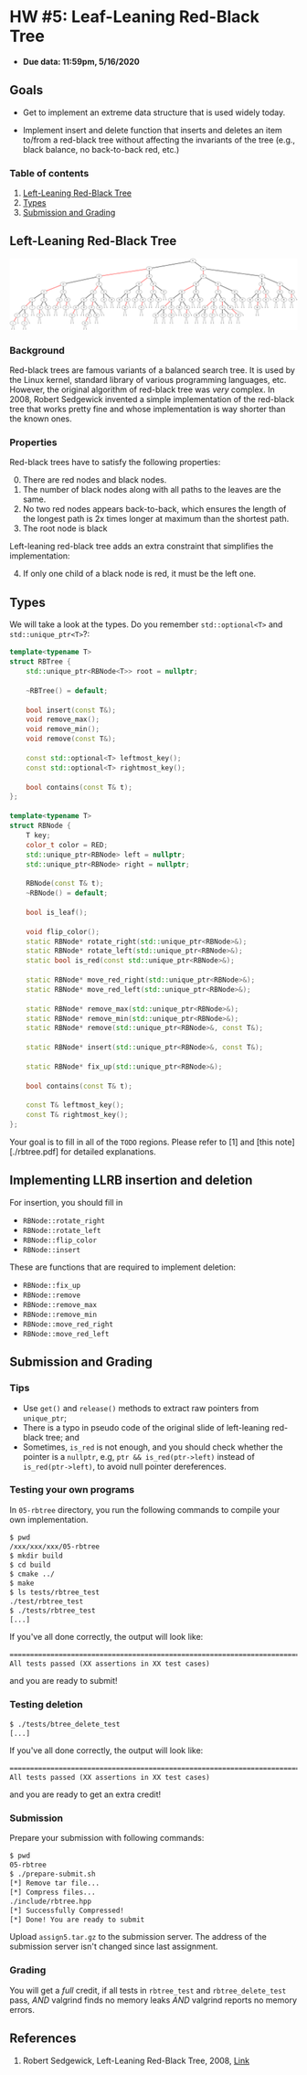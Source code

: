 # HW #5: Leaf-Leaning Red-Black Tree

* **Due data: 11:59pm, 5/16/2020**

## Goals

* Get to implement an extreme data structure that is used widely today.

* Implement insert and delete function that inserts and deletes an item
  to/from a red-black tree without affecting the invariants of the tree
  (e.g., black balance, no back-to-back red, etc.)

### Table of contents

1. [Left-Leaning Red-Black Tree](#Leaf-Leaning-Red-Black-Tree)
2. [Types](#Types)
3. [Submission and Grading](#Submission-and-Grading)

## Left-Leaning Red-Black Tree

![llrb](./rbtree.png)

### Background

Red-black trees are famous variants of a balanced search tree. It is used
by the Linux kernel, standard library of various programming languages, etc.
However, the original algorithm of red-black tree was *very* complex.
In 2008, Robert Sedgewick invented a simple implementation of the red-black
tree that works pretty fine and whose implementation is way shorter than
the known ones.

### Properties

Red-black trees have to satisfy the following properties:

0. There are red nodes and black nodes.
1. The number of black nodes along with all paths to the leaves are the same.
2. No two red nodes appears back-to-back, which ensures the length of
   the longest path is 2x times longer at maximum than the shortest path.
3. The root node is black

Left-leaning red-black tree adds an extra constraint that simplifies the
implementation:

4. If only one child of a black node is red, it must be the left one.

## Types

We will take a look at the types. Do you remember `std::optional<T>` and
`std::unique_ptr<T>`?:

```c++
template<typename T>
struct RBTree {
    std::unique_ptr<RBNode<T>> root = nullptr;

    ~RBTree() = default;

    bool insert(const T&);
    void remove_max();
    void remove_min();
    void remove(const T&);

    const std::optional<T> leftmost_key();
    const std::optional<T> rightmost_key();

    bool contains(const T& t);
};

template<typename T>
struct RBNode {
    T key;
    color_t color = RED;
    std::unique_ptr<RBNode> left = nullptr;
    std::unique_ptr<RBNode> right = nullptr;

    RBNode(const T& t);
    ~RBNode() = default;

    bool is_leaf();

    void flip_color();
    static RBNode* rotate_right(std::unique_ptr<RBNode>&);
    static RBNode* rotate_left(std::unique_ptr<RBNode>&);
    static bool is_red(const std::unique_ptr<RBNode>&);

    static RBNode* move_red_right(std::unique_ptr<RBNode>&);
    static RBNode* move_red_left(std::unique_ptr<RBNode>&);

    static RBNode* remove_max(std::unique_ptr<RBNode>&);
    static RBNode* remove_min(std::unique_ptr<RBNode>&);
    static RBNode* remove(std::unique_ptr<RBNode>&, const T&);

    static RBNode* insert(std::unique_ptr<RBNode>&, const T&);

    static RBNode* fix_up(std::unique_ptr<RBNode>&);

    bool contains(const T& t);

    const T& leftmost_key();
    const T& rightmost_key();
};
```

Your goal is to fill in all of the `TODO` regions. Please refer to [1] and
[this note][./rbtree.pdf] for detailed explanations.

## Implementing LLRB insertion and deletion

For insertion, you should fill in

* `RBNode::rotate_right`
* `RBNode::rotate_left`
* `RBNode::flip_color`
* `RBNode::insert`

These are functions that are required to implement deletion:

* `RBNode::fix_up`
* `RBNode::remove`
* `RBNode::remove_max`
* `RBNode::remove_min`
* `RBNode::move_red_right`
* `RBNode::move_red_left`

## Submission and Grading

### Tips

* Use `get()` and `release()` methods to extract raw pointers from `unique_ptr`;
* There is a typo in pseudo code of the original slide of left-leaning red-black
tree; and
* Sometimes, `is_red` is not enough, and you should check whether the pointer
is a `nullptr`, e.g, `ptr && is_red(ptr->left)` instead of `is_red(ptr->left)`,
to avoid null pointer dereferences.

### Testing your own programs

In `05-rbtree` directory, you run the following commands to compile your own
implementation.

```
$ pwd
/xxx/xxx/xxx/05-rbtree
$ mkdir build
$ cd build
$ cmake ../
$ make
$ ls tests/rbtree_test
./test/rbtree_test
$ ./tests/rbtree_test
[...]
```

If you've all done correctly, the output will look like:

```
===============================================================================
All tests passed (XX assertions in XX test cases)

```

and you are ready to submit!

### Testing deletion

```
$ ./tests/btree_delete_test
[...]
```

If you've all done correctly, the output will look like:


```
===============================================================================
All tests passed (XX assertions in XX test cases)

```

and you are ready to get an extra credit!

### Submission

Prepare your submission with following commands:

```
$ pwd
05-rbtree
$ ./prepare-submit.sh
[*] Remove tar file...
[*] Compress files...
./include/rbtree.hpp
[*] Successfully Compressed!
[*] Done! You are ready to submit
```

Upload `assign5.tar.gz` to the submission server. The address of the submission
server isn't changed since last assignment.

### Grading

You will get a _full_ credit, if all tests in `rbtree_test` and `rbtree_delete_test`
pass, *AND* valgrind finds no memory leaks *AND* valgrind reports no memory errors.

## References

1. Robert Sedgewick, Left-Leaning Red-Black Tree, 2008, [Link](https://www.cs.princeton.edu/~rs/talks/LLRB/RedBlack.pdf)
